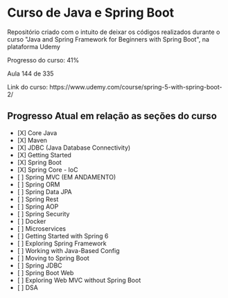 <h1>Curso de Java e Spring Boot </h1>
<p>Repositório criado com o intuito de deixar os códigos realizados durante o curso "Java and Spring Framework for Beginners with Spring Boot", na plataforma Udemy</p>
<p>Progresso do curso: 41%</p>
<p>Aula 144 de 335</p>
<p>Link do curso: https://www.udemy.com/course/spring-5-with-spring-boot-2/</p>

<h2>Progresso Atual em relação as seções do curso</h2>

<ul>
        <li>[X] Core Java</li>
        <li>[X] Maven</li>
        <li>[X] JDBC (Java Database Connectivity)</li>
        <li>[X] Getting Started</li>
        <li>[X] Spring Boot</li>
        <li>[X] Spring Core - IoC </li>
        <li>[ ] Spring MVC (EM ANDAMENTO)</li>
        <li>[ ] Spring ORM</li>
        <li>[ ] Spring Data JPA</li>
        <li>[ ] Spring Rest</li>
        <li>[ ] Spring AOP</li>
        <li>[ ] Spring Security</li>
        <li>[ ] Docker</li>
        <li>[ ] Microservices</li>
        <li>[ ] Getting Started with Spring 6</li>
        <li>[ ] Exploring Spring Framework</li>
        <li>[ ] Working with Java-Based Config</li>
        <li>[ ] Moving to Spring Boot</li>
        <li>[ ] Spring JDBC</li>
        <li>[ ] Spring Boot Web</li>
        <li>[ ] Exploring Web MVC without Spring Boot</li>
        <li>[ ] DSA</li>
    </ul>
